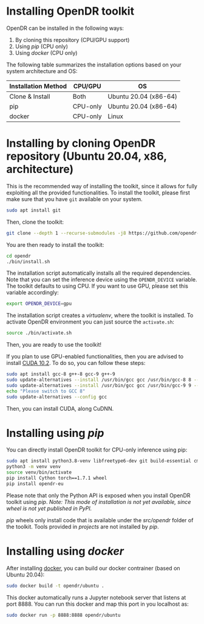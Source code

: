 # Installing OpenDR toolkit

OpenDR can be installed in the following ways:
1. By cloning this repository (CPU/GPU support)
2. Using *pip* (CPU only)
3. Using *docker* (CPU only)

The following table summarizes the installation options based on your system architecture and OS:

| Installation Method | CPU/GPU  | OS                    |
|---------------------|----------|-----------------------|
| Clone & Install     | Both     | Ubuntu 20.04 (x86-64) |
| pip                 | CPU-only | Ubuntu 20.04 (x86-64) |
| docker              | CPU-only | Linux                 |

# Installing by cloning OpenDR repository (Ubuntu 20.04, x86, architecture)

This is the recommended way of installing the toolkit, since it allows for fully exploiting all the provided functionalities.
To install the toolkit, please first make sure that you have `git` available on your system.
```bash
sudo apt install git 
```
Then, clone the toolkit:
```bash
git clone --depth 1 --recurse-submodules -j8 https://github.com/opendr-eu/opendr
```
You are then ready to install the toolkit:
```bash
cd opendr
./bin/install.sh
```
The installation script automatically installs all the required dependencies.
Note that you can set the inference device using the `OPENDR_DEVICE` variable.
The toolkit defaults to using CPU.
If you want to use GPU, please set this variable accordingly:
```bash
export OPENDR_DEVICE=gpu
```
The installation script creates a *virtualenv*, where the toolkit is installed.
To activate OpenDR environment you can just source the `activate.sh`:
```bash
source ./bin/activate.sh
```
Then, you are ready to use the toolkit!


If you plan to use GPU-enabled functionalities, then you are advised to install [CUDA 10.2](https://developer.nvidia.com/cuda-10.2-download-archive).
To do so, you can follow these steps:
```bash
sudo apt install gcc-8 g++-8 gcc-9 g++-9
sudo update-alternatives --install /usr/bin/gcc gcc /usr/bin/gcc-8 8 --slave /usr/bin/g++ g++ /usr/bin/g++-8
sudo update-alternatives --install /usr/bin/gcc gcc /usr/bin/gcc-9 9 --slave /usr/bin/g++ g++ /usr/bin/g++-9
echo "Please switch to GCC 8"
sudo update-alternatives --config gcc
```
Then, you can install CUDA, along CuDNN.

# Installing using *pip*

You can directly install OpenDR toolkit for CPU-only inference using pip:
```bash
sudo apt install python3.8-venv libfreetype6-dev git build-essential cmake python3-dev
python3 -m venv venv
source venv/bin/activate
pip install Cython torch==1.7.1 wheel
pip install opendr-eu
```
Please note that only the Python API is exposed when you install OpenDR toolkit using *pip*.
*Note: This mode of installation is not yet available, since wheel is not yet published in PyPI.*

*pip* wheels only install code that is available under the *src/opendr* folder of the toolkit.
Tools provided in *projects* are not installed by *pip*.

# Installing using *docker*

After installing [docker](https://docs.docker.com/engine/install/ubuntu/), you can build our docker contrainer (based on Ubuntu 20.04):
```bash
sudo docker build -t opendr/ubuntu .
```
This docker automatically runs a Jupyter notebook server that listens at port 8888.
You can run this docker and map this port in you localhost as:
```bash
sudo docker run -p 8888:8888 opendr/ubuntu
```

